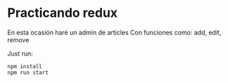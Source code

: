 # Practicando redux

En esta ocasión haré un admin de articles
Con funciones como: add, edit, remove

Just run:

```console
npm install
npm run start
```
